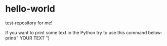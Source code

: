 # hello-world
test-repository for me!

If you want to print some text in the Python try to use this command below:
print(" YOUR TEXT ")

